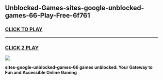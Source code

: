 
## Unblocked-Games-sites-google-unblocked-games-66-Play-Free-6f761
<h3>
<a href="https://premium76.site?title=sites-google-unblocked-games-66&ref=10A">CLICK TO PLAY</a></h3>
<hr>

<h3>
<a href="https://premium76.site?title=sites-google-unblocked-games-66&ref=10A">CLICK 2 PLAY</a>
  
</h3>

<a href="https://premium76.site?title=sites-google-unblocked-games-66&ref=10A"><img src="https://clearcache.store/games.png"></a>


**sites-google-unblocked-games-66 games unblocked: Your Gateway to Fun and Accessible Online Gaming**
